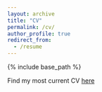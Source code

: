 ```yaml
---
layout: archive
title: "CV"
permalink: /cv/
author_profile: true
redirect_from:
  - /resume
---
```


{% include base_path %}

Find my most current CV [here](https://wolfalders.github.io/files/WolfgangAlders_CV.docx)
